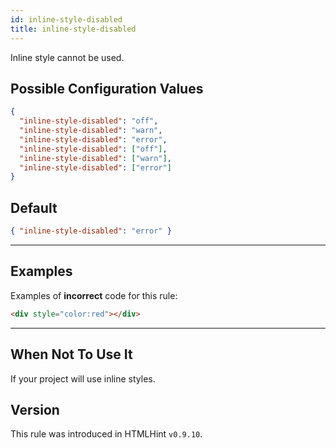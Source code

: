 ```yaml
---
id: inline-style-disabled
title: inline-style-disabled
---
```


Inline style cannot be used.

## Possible Configuration Values

```json
{
  "inline-style-disabled": "off",
  "inline-style-disabled": "warn",
  "inline-style-disabled": "error",
  "inline-style-disabled": ["off"],
  "inline-style-disabled": ["warn"],
  "inline-style-disabled": ["error"]
}
```

## Default

```json
{ "inline-style-disabled": "error" }
```

---

## Examples

Examples of **incorrect** code for this rule:

```html
<div style="color:red"></div>
```

---

## When Not To Use It

If your project will use inline styles.

## Version

This rule was introduced in HTMLHint `v0.9.10`.

